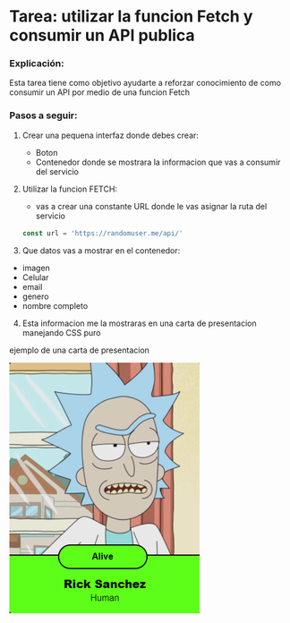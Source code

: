 # Tarea: utilizar la funcion Fetch y consumir un API publica

### Explicación:
Esta tarea tiene como objetivo ayudarte a reforzar conocimiento de como consumir un API por medio de una funcion Fetch

### Pasos a seguir:

1. Crear una pequena interfaz donde debes crear:

    - Boton
    - Contenedor donde se mostrara la informacion que vas a consumir del servicio

2. Utilizar la funcion FETCH:

    - vas a crear una constante URL donde le vas asignar la ruta del servicio

    ```javascript
    const url = 'https://randomuser.me/api/'
    ``` 

3. Que datos vas a mostrar en el contenedor:
  
  - imagen
  - Celular
  - email
  - genero
  - nombre completo
 

4. Esta informacion me la mostraras en una carta de presentacion manejando CSS puro

  ejemplo de una carta de presentacion

  ![Ejemplo](../assets/ejemplo.png)


